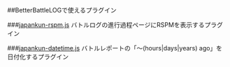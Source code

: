 ##BetterBattleLOGで使えるプラグイン

###[japankun-rspm.js](https://github.com/japankun/japankun.github.io/tree/master/BF4/RSPM)
バトルログの進行過程ページにRSPMを表示するプラグイン

###[japankun-datetime.js](http://japankun.github.io/BF4/BBL-Plugin/japankun-datetime.js)
バトルレポートの「～(hours|days|years) ago」を日付化するプラグイン
